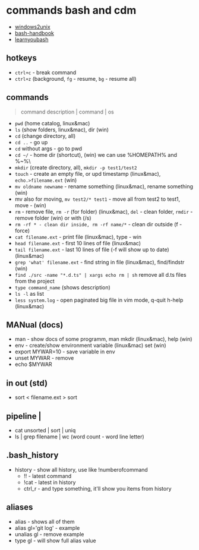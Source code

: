 # commands bash and cdm

- [windows2unix](http://www.lemoda.net/windows/windows2unix/windows2unix.html)
- [bash-handbook](https://github.com/denysdovhan/bash-handbook)
- [learnyoubash](https://github.com/denysdovhan/learnyoubash)

## hotkeys

- `ctrl+c` - break command
- `ctrl+z` (background, `fg` - resume, `bg` - resume all)

## commands

> command description | command | os

- `pwd` (home catalog, linux&mac)
- `ls` (show folders, linux&mac), dir (win)
- `cd` (change directory, all)
- `cd ..` - go up
- `cd` without args - go to pwd
- `cd ~/` - home dir (shortcut), (win) we can use %HOMEPATH% and %~%\
- `mkdir` (create directory, all), `mkdir -p test1/test2`
- `touch` - create an empty file, or upd timestamp (linux&mac), `echo.>filename.ext` (win)
- `mv oldname newname` - rename something (linux&mac), rename something (win)
- mv also for moving, `mv test2/* test1` - move all from test2 to test1, move - (win)
- `rm` - remove file, `rm -r` (for folder) (linux&mac), `del` - clean folder, `rmdir` - remove folder (win) or with (/s)
- `rm -rf * - clean dir inside, rm -rf name/*` - clean dir outside (f - force)
- `cat filename.ext` - print file (linux&mac), type - win
- `head filename.ext` - first 10 lines of file (linux&mac)
- `tail filename.ext` - last 10 lines of file (-f will show up to date) (linux&mac)
- `grep 'what' filename.ext` - find string in file (linux&mac), find/findstr (win)
- `find ./src -name "*.d.ts" | xargs echo rm | sh`  remove all d.ts files from the project
- `type command_name`  (shows description)
- `ls -l` as list
- `less system.log` - open paginated big file in vim mode, q-quit h-help (linux&mac)

## MANual (docs)

- man - show docs of some programm, man mkdir (linux&mac), help (win)
- env - create/show environment variable (linux&mac) set (win)
- export MYWAR=10 - save variable in env
- unset MYWAR - remove
- echo $MYWAR

## in out (std)

- sort < filename.ext > sort

## pipeline |

- cat unsorted | sort | uniq
- ls | grep filename | wc (word count - word line letter)

## .bash_history

- history - show all history, use like !numberofcommand
  - !! - latest command
  - !cat - latest in history
  - ctrl_r - and type something, it'll show you items from history

## aliases

- alias - shows all of them
- alias gl='git log' - example
- unalias gl - remove example
- type gl - will show full alias value
